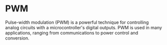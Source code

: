 # PWM
Pulse-width modulation (PWM) is a powerful technique for controlling analog circuits with a microcontroller's digital outputs. PWM is used in many applications, ranging from communications to power control and conversion.
